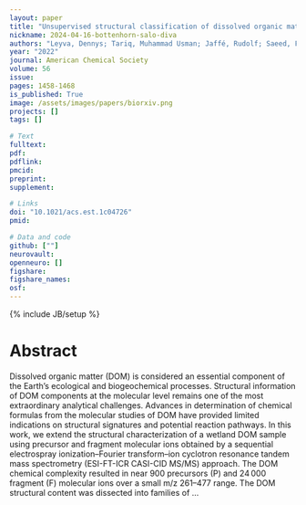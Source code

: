```yaml
---
layout: paper
title: "Unsupervised structural classification of dissolved organic matter based on fragmentation pathways"
nickname: 2024-04-16-bottenhorn-salo-diva
authors: "Leyva, Dennys; Tariq, Muhammad Usman; Jaffé, Rudolf; Saeed, Fahad; Lima, Francisco Fernandez; "
year: "2022"
journal: American Chemical Society
volume: 56
issue:
pages: 1458-1468
is_published: True
image: /assets/images/papers/biorxiv.png
projects: []
tags: []

# Text
fulltext:
pdf:
pdflink:
pmcid:
preprint: 
supplement:

# Links
doi: "10.1021/acs.est.1c04726"
pmid:

# Data and code
github: [""]
neurovault:
openneuro: []
figshare:
figshare_names:
osf:
---
```

{% include JB/setup %}

# Abstract

Dissolved organic matter (DOM) is considered an essential component of the Earth’s ecological and biogeochemical processes. Structural information of DOM components at the molecular level remains one of the most extraordinary analytical challenges. Advances in determination of chemical formulas from the molecular studies of DOM have provided limited indications on structural signatures and potential reaction pathways. In this work, we extend the structural characterization of a wetland DOM sample using precursor and fragment molecular ions obtained by a sequential electrospray ionization–Fourier transform–ion cyclotron resonance tandem mass spectrometry (ESI-FT-ICR CASI-CID MS/MS) approach. The DOM chemical complexity resulted in near 900 precursors (P) and 24 000 fragment (F) molecular ions over a small m/z 261–477 range. The DOM structural content was dissected into families of …
